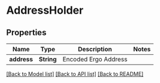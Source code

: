 # AddressHolder

## Properties

Name | Type | Description | Notes
------------ | ------------- | ------------- | -------------
**address** | **String** | Encoded Ergo Address | 

[[Back to Model list]](../README.md#documentation-for-models) [[Back to API list]](../README.md#documentation-for-api-endpoints) [[Back to README]](../README.md)


